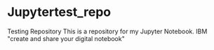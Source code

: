 # Jupytertest_repo
Testing Repository 
This is a repository for my Jupyter Notebook.
IBM "create and share your digital notebook" 

